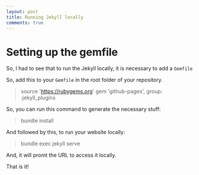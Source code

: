 ```yaml
---
layout: post
title: Running Jekyll locally
comments: true
---
```


# Setting up the gemfile

So, I had to see that to run the Jekyll locally, it is necessary to add a `Gemfile`

So, add this to your `Gemfile` in the root folder of your repository.

> source 'https://rubygems.org'
> gem 'github-pages', group: :jekyll_plugins

So, you can run this command to generate the necessary stuff:

> bundle install

And followed by this, to run your website locally:

> bundle exec jekyll serve

And, it will promt the URL to access it locally.

That is it!

